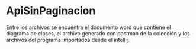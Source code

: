 # ApiSinPaginacion

Entre los archivos se encuentra el documento word que contiene el diagrama de clases, el archivo generado con postman de la colección y los archivos del programa importados desde el intellij.
